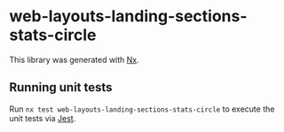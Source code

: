 # web-layouts-landing-sections-stats-circle

This library was generated with [Nx](https://nx.dev).

## Running unit tests

Run `nx test web-layouts-landing-sections-stats-circle` to execute the unit tests via [Jest](https://jestjs.io).
